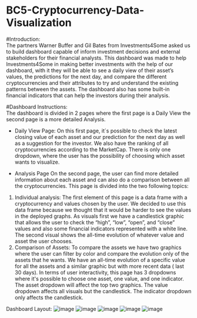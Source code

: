 # BC5-Cryptocurrency-Data-Visualization

#Introduction:                                                                                                                                                                           
The partners Warner Buffer and Gil Bates from Investments4Some asked us to build dashboard capable of inform investment decisions and external stakeholders for their financial analysts. 
This dashboard was made to help Investments4Some in making better investments with the help of our dashboard, with it they will be able to see a daily view of their asset’s values, the predictions for the next day, and compare the different cryptocurrencies and their attributes to try and understand the existing patterns between the assets. The dashboard also has some built-in financial indicators that can help the investors during their analysis.

#Dashboard Instructions:                                                                                                                                                    
The dashboard is divided in 2 pages where the first page is a Daily View the second page is a more detailed Analysis.

- Daily View Page:
On this first page, it´s possible to check the latest closing value of each asset and our prediction for the next day as well as a suggestion for the investor. We also have the ranking of all cryptocurrencies according to the MarketCap.
There is only one dropdown, where the user has the possibility of choosing which asset wants to visualize.

- Analysis Page
On the second page, the user can find more detailed information about each asset and can also do a comparison between all the cryptocurrencies.
This page is divided into the two following topics:
1. Individual analysis: The first element of this page is a data frame with a cryptocurrency and values chosen by the user. We decided to use this data frame because we thought that it would be harder to see the values in the deployed graphs.
As visuals first we have a candlestick graphic that allows the user to check the “high”, “low”, “open”, and “close” values and also some financial indicators represented with a white line. The second visual shows the all-time evolution of whatever value and asset the user chooses.
2. Comparison of Assets: To compare the assets we have two graphics where the user can filter by color and compare the evolution only of the assets that he wants. We have an all-time evolution of a specific value for all the assets and a similar graphic but with more recent data ( last 30 days).
In terms of user interactivity, this page has 3 dropdowns where it's possible to choose one asset, one value, and one indicator.
The asset dropdown will affect the top two graphics.
The value dropdown affects all visuals but the candlestick.
The indicator dropdown only affects the candlestick.








Dashboard Layout:
![image](https://user-images.githubusercontent.com/90764368/171046072-a7a6b92e-248d-4a80-9f93-a13df9b74112.png)
![image](https://user-images.githubusercontent.com/90764368/171046087-f16b71c2-0108-4971-88c3-0d3438d0b0a7.png)
![image](https://user-images.githubusercontent.com/90764368/171046107-3c3df899-adf4-4dd6-a8f0-c0572b2f214e.png)
![image](https://user-images.githubusercontent.com/90764368/171046124-5fe39b78-af74-459b-8e92-32669fb00985.png)
![image](https://user-images.githubusercontent.com/90764368/171046138-73d1a717-afce-4abc-8ea9-4fd3ed4118bc.png)
